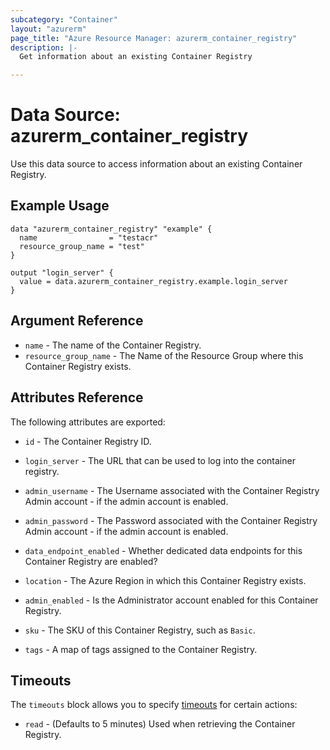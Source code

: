 ```yaml
---
subcategory: "Container"
layout: "azurerm"
page_title: "Azure Resource Manager: azurerm_container_registry"
description: |-
  Get information about an existing Container Registry

---
```


# Data Source: azurerm_container_registry

Use this data source to access information about an existing Container Registry.

## Example Usage

```hcl
data "azurerm_container_registry" "example" {
  name                = "testacr"
  resource_group_name = "test"
}

output "login_server" {
  value = data.azurerm_container_registry.example.login_server
}
```

## Argument Reference

* `name` - The name of the Container Registry.
* `resource_group_name` - The Name of the Resource Group where this Container Registry exists.

## Attributes Reference

The following attributes are exported:

* `id` - The Container Registry ID.

* `login_server` - The URL that can be used to log into the container registry.

* `admin_username` - The Username associated with the Container Registry Admin account - if the admin account is enabled.

* `admin_password` - The Password associated with the Container Registry Admin account - if the admin account is enabled.

* `data_endpoint_enabled` - Whether dedicated data endpoints for this Container Registry are enabled?

* `location` - The Azure Region in which this Container Registry exists.

* `admin_enabled` - Is the Administrator account enabled for this Container Registry.

* `sku` - The SKU of this Container Registry, such as `Basic`.

* `tags` - A map of tags assigned to the Container Registry.

## Timeouts

The `timeouts` block allows you to specify [timeouts](https://www.terraform.io/docs/configuration/resources.html#timeouts) for certain actions:

* `read` - (Defaults to 5 minutes) Used when retrieving the Container Registry.
